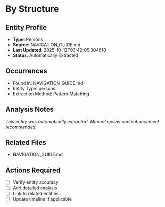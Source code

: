 # By Structure

## Entity Profile
- **Type**: Persons
- **Source**: NAVIGATION_GUIDE.md
- **Last Updated**: 2025-10-12T03:42:05.304610
- **Status**: Automatically Extracted

## Occurrences
- Found in: NAVIGATION_GUIDE.md
- Entity Type: persons
- Extraction Method: Pattern Matching

## Analysis Notes
*This entity was automatically extracted. Manual review and enhancement recommended.*

## Related Files
- NAVIGATION_GUIDE.md

## Actions Required
- [ ] Verify entity accuracy
- [ ] Add detailed analysis
- [ ] Link to related entities
- [ ] Update timeline if applicable
